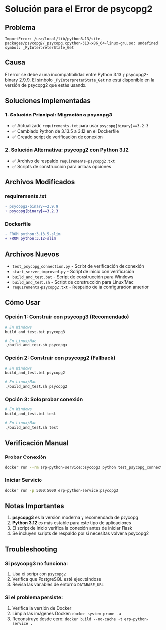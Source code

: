 # Solución para el Error de psycopg2

## Problema
```
ImportError: /usr/local/lib/python3.13/site-packages/psycopg2/_psycopg.cpython-313-x86_64-linux-gnu.so: undefined symbol: _PyInterpreterState_Get
```

## Causa
El error se debe a una incompatibilidad entre Python 3.13 y psycopg2-binary 2.9.9. El símbolo `_PyInterpreterState_Get` no está disponible en la versión de psycopg2 que estás usando.

## Soluciones Implementadas

### 1. Solución Principal: Migración a psycopg3
- ✅ Actualizado `requirements.txt` para usar `psycopg[binary]==3.2.3`
- ✅ Cambiado Python de 3.13.5 a 3.12 en el Dockerfile
- ✅ Creado script de verificación de conexión

### 2. Solución Alternativa: psycopg2 con Python 3.12
- ✅ Archivo de respaldo `requirements-psycopg2.txt`
- ✅ Scripts de construcción para ambas opciones

## Archivos Modificados

### requirements.txt
```diff
- psycopg2-binary==2.9.9
+ psycopg[binary]==3.2.3
```

### Dockerfile
```diff
- FROM python:3.13.5-slim
+ FROM python:3.12-slim
```

## Archivos Nuevos
- `test_psycopg_connection.py` - Script de verificación de conexión
- `start_server_improved.py` - Script de inicio con verificación
- `build_and_test.bat` - Script de construcción para Windows
- `build_and_test.sh` - Script de construcción para Linux/Mac
- `requirements-psycopg2.txt` - Respaldo de la configuración anterior

## Cómo Usar

### Opción 1: Construir con psycopg3 (Recomendado)
```bash
# En Windows
build_and_test.bat psycopg3

# En Linux/Mac
./build_and_test.sh psycopg3
```

### Opción 2: Construir con psycopg2 (Fallback)
```bash
# En Windows
build_and_test.bat psycopg2

# En Linux/Mac
./build_and_test.sh psycopg2
```

### Opción 3: Solo probar conexión
```bash
# En Windows
build_and_test.bat test

# En Linux/Mac
./build_and_test.sh test
```

## Verificación Manual

### Probar Conexión
```bash
docker run --rm erp-python-service:psycopg3 python test_psycopg_connection.py
```

### Iniciar Servicio
```bash
docker run -p 5000:5000 erp-python-service:psycopg3
```

## Notas Importantes

1. **psycopg3** es la versión moderna y recomendada de psycopg
2. **Python 3.12** es más estable para este tipo de aplicaciones
3. El script de inicio verifica la conexión antes de iniciar Flask
4. Se incluyen scripts de respaldo por si necesitas volver a psycopg2

## Troubleshooting

### Si psycopg3 no funciona:
1. Usa el script con `psycopg2`
2. Verifica que PostgreSQL esté ejecutándose
3. Revisa las variables de entorno `DATABASE_URL`

### Si el problema persiste:
1. Verifica la versión de Docker
2. Limpia las imágenes Docker: `docker system prune -a`
3. Reconstruye desde cero: `docker build --no-cache -t erp-python-service .`






